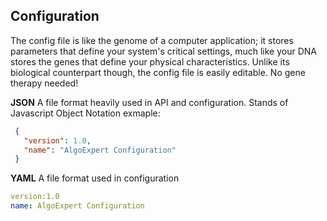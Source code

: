 ## Configuration

The config file is like the genome of a computer application; it stores parameters that define your system's critical settings, much like your DNA stores the genes that define your physical characteristics.
Unlike its biological counterpart though, the config file is easily editable. No gene therapy needed!

**JSON** A file format heavily used in API and configuration. Stands of Javascript Object Notation exmaple: 
````json
 {
   "version": 1.0,
   "name": "AlgoExpert Configuration"
 }
````

**YAML** A file format used in configuration

````yaml
version:1.0
name: AlgoExpert Configuration
````
